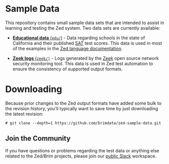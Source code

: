# Sample Data

This repository contains small sample data sets that are intended to assist
in learning and testing the Zed system. Two data sets are currently available:

* [**Educational data** (`edu/`)](edu) - Data regarding schools in the state of
California and their published [SAT](https://en.wikipedia.org/wiki/SAT) test
scores. This data is used in most of the examples in the
[Zed language documentation](https://github.com/brimdata/zed/blob/main/docs/language/README.md).

* [**Zeek logs** (`zeek/)`](zeek) - Logs generated by the [Zeek](https://zeek.org/)
open source network security monitoring tool. This data is used in Zed test
automation to ensure the consistency of supported output formats.

# Downloading

Because prior changes to the Zed output formats have added some bulk to the
revision history, you'll typically want to save time by just downloading the
latest revision:

```
# git clone --depth=1 https://github.com/brimdata/zed-sample-data.git
```

## Join the Community

If you have questions or problems regarding the test data or anything else
related to the Zed/Brim projects, please join our
[public Slack](https://www.brimsecurity.com/join-slack/) workspace.
